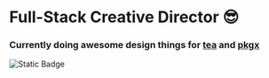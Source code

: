 # Full-Stack Creative Director 😎

### Currently doing awesome design things for [tea](https://tea.xyz) and [pkgx](https://pkgx.dev)

![Static Badge](https://img.shields.io/badge/Donate_to_us_on_tea-98FF99)
